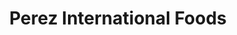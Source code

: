 ---
title: "Perez International Foods"
url: /edgewood/perez-international-foods/
shop: Lebensmittel
---